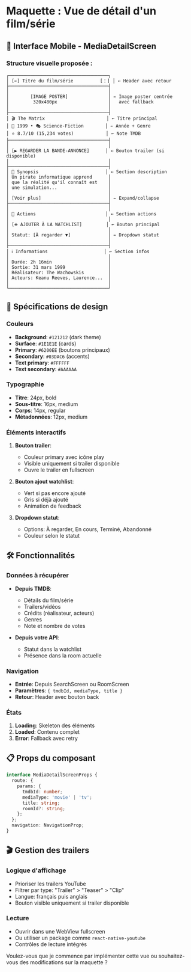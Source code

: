 # Maquette : Vue de détail d'un film/série

## 📱 Interface Mobile - MediaDetailScreen

### Structure visuelle proposée :

```
┌─────────────────────────────────────┐
│ [←] Titre du film/série          [⋮] │ ← Header avec retour
├─────────────────────────────────────┤
│                                     │
│        [IMAGE POSTER]               │ ← Image poster centrée
│         320x480px                   │   avec fallback
│                                     │
├─────────────────────────────────────┤
│ 🎬 The Matrix                       │ ← Titre principal
│ 📅 1999 • 🎭 Science-Fiction        │ ← Année + Genre
│ ⭐ 8.7/10 (15,234 votes)            │ ← Note TMDB
├─────────────────────────────────────┤
│                                     │
│ [▶️ REGARDER LA BANDE-ANNONCE]      │ ← Bouton trailer (si disponible)
│                                     │
├─────────────────────────────────────┤
│ 📝 Synopsis                         │ ← Section description
│ Un pirate informatique apprend      │
│ que la réalité qu'il connaît est    │
│ une simulation...                   │
│                                     │
│ [Voir plus]                         │ ← Expand/collapse
├─────────────────────────────────────┤
│                                     │
│ 🎯 Actions                          │ ← Section actions
│                                     │
│ [➕ AJOUTER À LA WATCHLIST]         │ ← Bouton principal
│                                     │
│ Statut: [À regarder ▼]              │ ← Dropdown statut
│                                     │
├─────────────────────────────────────┤
│ ℹ️ Informations                     │ ← Section infos
│                                     │
│ Durée: 2h 16min                     │
│ Sortie: 31 mars 1999                │
│ Réalisateur: The Wachowskis         │
│ Acteurs: Keanu Reeves, Laurence...  │
│                                     │
└─────────────────────────────────────┘
```

## 🎨 Spécifications de design

### Couleurs
- **Background**: `#121212` (dark theme)
- **Surface**: `#1E1E1E` (cards)
- **Primary**: `#6200EE` (boutons principaux)
- **Secondary**: `#03DAC6` (accents)
- **Text primary**: `#FFFFFF`
- **Text secondary**: `#AAAAAA`

### Typographie
- **Titre**: 24px, bold
- **Sous-titre**: 16px, medium
- **Corps**: 14px, regular
- **Métadonnées**: 12px, medium

### Éléments interactifs
1. **Bouton trailer**: 
   - Couleur primary avec icône play
   - Visible uniquement si trailer disponible
   - Ouvre le trailer en fullscreen

2. **Bouton ajout watchlist**:
   - Vert si pas encore ajouté
   - Gris si déjà ajouté
   - Animation de feedback

3. **Dropdown statut**:
   - Options: À regarder, En cours, Terminé, Abandonné
   - Couleur selon le statut

## 🛠️ Fonctionnalités

### Données à récupérer
- **Depuis TMDB**:
  - Détails du film/série
  - Trailers/vidéos
  - Crédits (réalisateur, acteurs)
  - Genres
  - Note et nombre de votes

- **Depuis votre API**:
  - Statut dans la watchlist
  - Présence dans la room actuelle

### Navigation
- **Entrée**: Depuis SearchScreen ou RoomScreen
- **Paramètres**: `{ tmdbId, mediaType, title }`
- **Retour**: Header avec bouton back

### États
1. **Loading**: Skeleton des éléments
2. **Loaded**: Contenu complet
3. **Error**: Fallback avec retry

## 📋 Props du composant

```typescript
interface MediaDetailScreenProps {
  route: {
    params: {
      tmdbId: number;
      mediaType: 'movie' | 'tv';
      title: string;
      roomId?: string;
    };
  };
  navigation: NavigationProp;
}
```

## 🎬 Gestion des trailers

### Logique d'affichage
- Prioriser les trailers YouTube
- Filtrer par type: "Trailer" > "Teaser" > "Clip"
- Langue: français puis anglais
- Bouton visible uniquement si trailer disponible

### Lecture
- Ouvrir dans une WebView fullscreen
- Ou utiliser un package comme `react-native-youtube`
- Contrôles de lecture intégrés

Voulez-vous que je commence par implémenter cette vue ou souhaitez-vous des modifications sur la maquette ?
